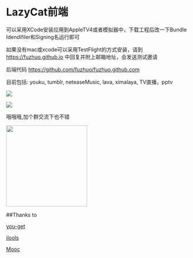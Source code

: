 # LazyCat前端

可以采用XCode安装应用到AppleTV4或者模拟器中，下载工程后改一下Bundle Idendifiler和Signing名运行即可

如果没有mac或xcode可以采用TestFlight的方式安装，请到 https://fuzhuo.github.io 中回复并附上邮箱地址，会发送测试邀请

后端代码 https://github.com/fuzhuo/fuzhuo.github.com

目前包括: youku, tumblr, neteaseMusic, lava, ximalaya, TV直播，pptv

![](https://fuzhuo.github.io/icons/lazycat.png)

![](https://fuzhuo.github.io/icons/homepage.png)

哦哦哦,加个群交流下也不错

<img src="https://fuzhuo.github.io/icons/qrcode.jpg" width="220" />

##Thanks to

[you-get](https://github.com/soimort/you-get)

[ilools](http://www.ilools.com)

[Mooc](https://github.com/asdsjw/Mooc)
